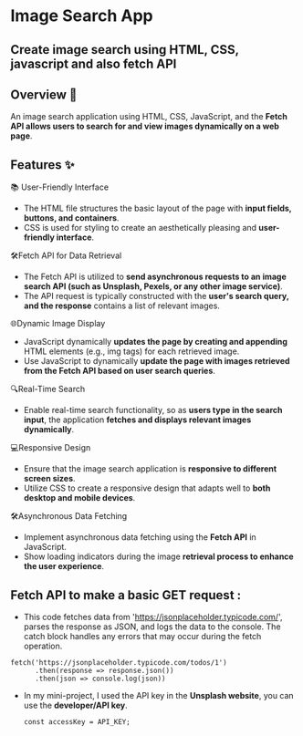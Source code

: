 # Image Search App 

## Create image search using HTML, CSS, javascript and also fetch API 

 ## Overview 🚀
An image search application using HTML, CSS, JavaScript, and the **Fetch API allows users to search for and view images dynamically on a web page**.

## Features ✨
 📚 User-Friendly Interface
- The HTML file structures the basic layout of the page with **input fields, buttons, and containers**.
- CSS is used for styling to create an aesthetically pleasing and **user-friendly interface**.

🛠️Fetch API for Data Retrieval
- The Fetch API is utilized to **send asynchronous requests to an image search API (such as Unsplash, Pexels, or any other image service)**.
- The API request is typically constructed with the **user's search query, and the response** contains a list of relevant images.

🌐Dynamic Image Display
- JavaScript dynamically **updates the page by creating and appending** HTML elements (e.g., img tags) for each retrieved image.
- Use JavaScript to dynamically **update the page with images retrieved from the Fetch API based on user search queries**.

🔍Real-Time Search
- Enable real-time search functionality, so as **users type in the search input**, the application **fetches and displays relevant images dynamically**.

💻Responsive Design
- Ensure that the image search application is **responsive to different screen sizes**.
- Utilize CSS to create a responsive design that adapts well to **both desktop and mobile devices**.


🛠️Asynchronous Data Fetching
- Implement asynchronous data fetching using the **Fetch API** in JavaScript.
- Show loading indicators during the image **retrieval process to enhance the user experience**.


## Fetch API to make a basic GET request :
- This code fetches data from 'https://jsonplaceholder.typicode.com/', parses the response as JSON, and logs the data to the console. The catch block handles any errors that may occur during the fetch operation.
```
fetch('https://jsonplaceholder.typicode.com/todos/1')
      .then(response => response.json())
      .then(json => console.log(json))
```
- In my mini-project, I used the API key in the **Unsplash website**, you can use the **developer/API key**.
  ```
  const accessKey = API_KEY;
  ```
  
